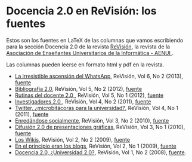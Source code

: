 Docencia 2.0 en ReVisión: los fuentes
===============

Estos son los fuentes en LaTeX de las columnas que vamos escribiendo para
la sección Docencia 2.0 de la revista [ReVisión]([http://www.aenui.net/ojs/index.php?journal=revision), la revista de la [Asociación de Enseñantes Universitarios de la Informática - AENUI ](http://www.aenui.net/).

Las columnas pueden leerse en formato html y pdf en la revista.

* [La irresistible ascensión del WhatsApp](http://www.aenui.net/ojs/index.php?journal=revision&page=article&op=view&path[]=132&path[]=192), ReVisión, Vol 6, No 2 (2013), [fuente](doc2.12.tex)
* [Bibliografía 2.0](http://www.aenui.net/ojs/index.php?journal=revision&page=article&op=viewArticle&path[]=108&path[]=163), ReVisión, Vol 5, No 2 (2012), [fuente](doc2.10.tex)
* [Rutinas del docente 2.0 ](http://www.aenui.net/ojs/index.php?journal=revision&page=article&op=view&path[]=101&path[]=156), ReVisión, Vol 5, No 1 (2012), [fuente](doc2.9.tex)
* [Investigadores 2.0 ](http://www.aenui.net/ojs/index.php?journal=revision&page=article&op=view&path[]=91&path[]=133), ReVisión, Vol 4, No 2 (2011), [fuente](doc2.8.tex)
* [Twitter, ¿microbitácoras para la universidad?](http://www.aenui.net/ojs/index.php?journal=revision&page=article&op=view&path[]=83&path[]=123), ReVisión, Vol 4, No 1 (2011),  [fuente](doc2.7.tex)
* [Enredándose socialmente](http://www.aenui.net/ojs/index.php?journal=revision&page=article&op=view&path[]=74&path[]=112), ReVisión, Vol 3, No 2 (2010),  [fuente](doc2.6.tex)
* [Difusión 2.0 de presentaciones gráficas](http://www.aenui.net/ojs/index.php?journal=revision&page=article&op=view&path[]=65&path[]=99), ReVisión, Vol 3, No 1 (2010),  [fuente](doc2.5.tex)
* [Los Wikis](http://www.aenui.net/ojs/index.php?journal=revision&page=article&op=view&path[]=30&path%5B%5D=64), ReVisión, Vol 2, No 2 (2009),  [fuente](doc2.4.tex)
* [ En el principio eran los blogs](http://www.aenui.net/ojs/index.php?journal=revision&page=article&op=view&path[]=16&path[]=46), ReVisión, Vol 2, No 1 (2009),  [fuente](doc2.3.tex)
* [Docencia 2.0, ¿Universidad 2.0?](http://www.aenui.net/ojs/index.php?journal=revision&page=article&op=view&path[]=9&path[]=39), ReVisión, Vol 1, No 2 (2008),  [fuente](doc2.2.tex).
